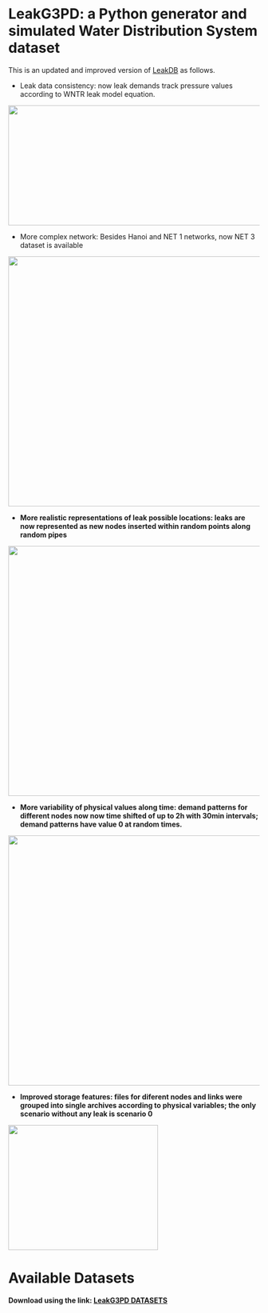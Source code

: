# LeakG3PD: a Python generator and simulated Water Distribution System dataset

This is an updated and improved version of [LeakDB](https://github.com/KIOS-Research/LeakDB) as follows.
-  Leak data consistency: now leak demands track pressure values according to WNTR leak model equation.

<a href="https://drive.google.com/file/d/1p17QtyyP0tKLSloICMd8HEPYFukHQLNg/view?usp=sharing"><img src="https://drive.google.com/uc?export=view&id=1p17QtyyP0tKLSloICMd8HEPYFukHQLNg" width="600" height="240"/><a>

-  More complex network: Besides Hanoi and NET 1 networks, now NET 3 dataset is available

<b href="https://drive.google.com/file/d/1HRzs4A-f6ZWxqcgyWLvO3TWCXLFkSmfU/view?usp=sharing"><img src="https://drive.google.com/uc?export=view&id=1HRzs4A-f6ZWxqcgyWLvO3TWCXLFkSmfU" width="600" height="500"/><b>

-  More realistic representations of leak possible locations: leaks are now represented as new nodes inserted within random points along random pipes 
  
<c href="https://drive.google.com/file/d/1lbGNm5rrA6xib4ochr8GLl7PJA2fUAQ0/view?usp=sharing"><img src="https://drive.google.com/uc?export=view&id=1lbGNm5rrA6xib4ochr8GLl7PJA2fUAQ0" width="600" height="500"/><c>

-  More variability of physical values along time: demand patterns for different nodes now now time shifted of up to 2h with 30min intervals; demand patterns have value 0 at random times.

<c href="https://drive.google.com/file/d/15Xcs4Qn3-r03E14J4IZNFRkLjAzJI4rs/view?usp=sharing"><img src="https://drive.google.com/uc?export=view&id=15Xcs4Qn3-r03E14J4IZNFRkLjAzJI4rs" width="600" height="500"/><c>

-  Improved storage features: files for diferent nodes and links were grouped into single archives according to physical variables; the only scenario without any leak is scenario 0

<c href="https://drive.google.com/file/d/1MSCMd4zPRxCyZIaB58beqxwmGP4PUiHH/view?usp=sharing"><img src="https://drive.google.com/uc?export=view&id=1MSCMd4zPRxCyZIaB58beqxwmGP4PUiHH" width="300" height="250"/><c>


# Available Datasets
Download using the link: [LeakG3PD DATASETS](https://drive.google.com/drive/folders/1HM2xI9VpC4us7rFX4IuXXCoHDrnWfC17?usp=sharing)

